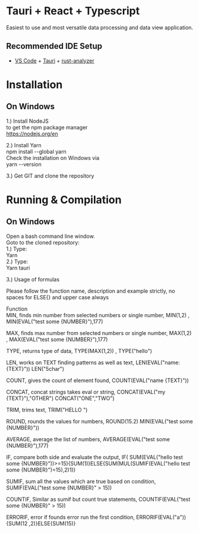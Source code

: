 # Tauri + React + Typescript

Easiest to use and most versatile data processing and data view application.

## Recommended IDE Setup

- [VS Code](https://code.visualstudio.com/) + [Tauri](https://marketplace.visualstudio.com/items?itemName=tauri-apps.tauri-vscode) + [rust-analyzer](https://marketplace.visualstudio.com/items?itemName=rust-lang.rust-analyzer)


# Installation

## On Windows
1.) Install NodeJS <br>
to get the npm package manager <br>
https://nodejs.org/en<br>

2.) Install Yarn<br>
npm install --global yarn<br>
Check the installation on Windows via<br>
yarn --version<br>

3.) Get GIT and clone the repository<br>

# Running & Compilation

## On Windows
Open a bash command line window.<br>
Goto to the cloned repository:<br>
1.) Type: <br>
Yarn<br>
2.) Type:<br>
Yarn tauri

3.) Usage of formulas

Please follow the function name, description and example strictly, no spaces for ELSE{} and upper case always

Function		
MIN,	finds min number from selected numbers or single number,	MIN(1,2) , MIN(EVAL("test some {NUMBER}"),177)

MAX,	finds max number from selected numbers or single number,	MAX(1,2) , MAX(EVAL("test some {NUMBER}"),177)

TYPE,	returns type of data,	TYPE(MAX(1,2)) , TYPE("hello")

LEN,	works on TEXT finding patterns as well as text,	LEN(EVAL("name: {TEXT}")) LEN("5char")

COUNT,	gives the count of element found,	COUNT(EVAL("name {TEXT}"))

CONCAT,	concat strings takes eval or string,	CONCAT(EVAL("my {TEXT}"),"OTHER") CONCAT("ONE","TWO")

TRIM,	trims text,	TRIM("HELLO   ")

ROUND,	rounds the values for numbers, 	ROUND(15.2) MIN(EVAL("test some {NUMBER}"))

AVERAGE,	average the list of numbers, 	AVERAGE(EVAL("test some {NUMBER}"),177)

IF,	compare both side and evaluate the output,	IF( SUM(EVAL("hello test some {NUMBER}"))>=15){SUM(1)}ELSE{SUM(MUL(SUMIF(EVAL("hello test some {NUMBER}")=15),2)1)}

SUMIF,	sum all the values which are true based on condition,	SUMIF(EVAL("test some {NUMBER}" > 15))

COUNTIF,	Similar as sumif but count true statements,	COUNTIF(EVAL("test some {NUMBER}" > 15))

ERRORIF,	error if founds error run the first condition,	ERRORIF(EVAL("a")){SUM(12 ,2)}ELSE{SUM(15)}
